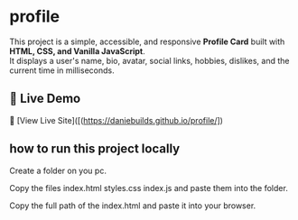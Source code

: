 # profile
This project is a simple, accessible, and responsive **Profile Card** built with **HTML, CSS, and Vanilla JavaScript**.  
It displays a user's name, bio, avatar, social links, hobbies, dislikes, and the current time in milliseconds.
## 🚀 Live Demo
🔗 [View Live Site]([(https://daniebuilds.github.io/profile/])

## how to run this project locally
Create a folder on you pc.

Copy the files index.html styles.css index.js and paste them into the folder.

Copy the full path of the index.html and paste it into your browser.
